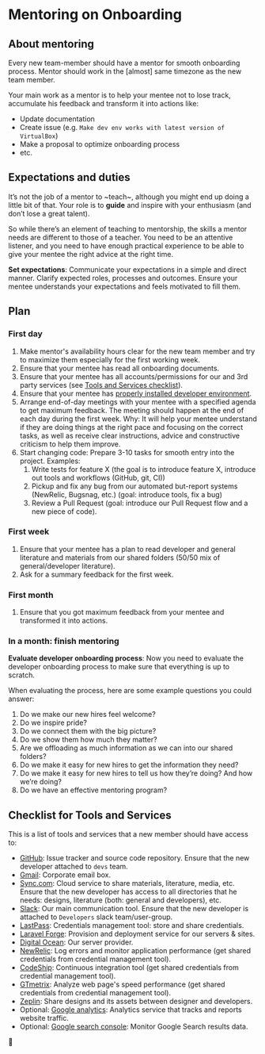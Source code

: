 # Mentoring on Onboarding

## About mentoring

Every new team-member should have a mentor for smooth onboarding process. Mentor should work in the [almost] same timezone as the new team member.

Your main work as a mentor is to help your mentee not to lose track, accumulate his feedback and transform it into actions like:

- Update documentation
- Create issue (e.g. `Make dev env works with latest version of VirtualBox`)
- Make a proposal to optimize onboarding process
- etc.

## Expectations and duties

It’s not the job of a mentor to ~teach~, although you might end up doing a little bit of that. Your role is to **guide** and inspire with your enthusiasm (and don’t lose a great talent).

So while there’s an element of teaching to mentorship, the skills a mentor needs are different to those of a teacher.
You need to be an attentive listener, and you need to have enough practical experience to be able to give your mentee the right advice at the right time.

**Set expectations**: Communicate your expectations in a simple and direct manner.
Clarify expected roles, processes and outcomes.
Ensure your mentee understands your expectations and feels motivated to fill them.

## Plan

### First day

1.  Make mentor's availability hours clear for the new team member and try to maximize them especially for the first working week.
1.  Ensure that your mentee has read all onboarding documents.
1.  Ensure that your mentee has all accounts/permissions for our and 3rd party services (see [Tools and Services checklist](#checklist-for-tools-and-services)).
1.  Ensure that your mentee has [properly installed developer environment](https://github.com/InteractionDesignFoundation/IDF-web/blob/develop/docs/environment/first-run/README.md).
1.  Arrange end-of-day meetings with your mentee with a specified agenda to get maximum feedback. The meeting should happen at the end of each day during the first week.
    Why: It will help your mentee understand if they are doing things at the right pace and focusing on the correct tasks, as well as receive clear instructions, advice and constructive criticism to help them improve.
1.  Start changing code: Prepare 3-10 tasks for smooth entry into the project. Examples:
    1. Write tests for feature X (the goal is to introduce feature X, introduce out tools and workflows (GitHub, git, CI))
    1. Pickup and fix any bug from our automated but-report systems (NewRelic, Bugsnag, etc.) (goal: introduce tools, fix a bug)
    1. Review a Pull Request (goal: introduce our Pull Request flow and a new piece of code).

### First week

1.  Ensure that your mentee has a plan to read developer and general literature and materials from our shared folders (50/50 mix of general/developer literature).
1.  Ask for a summary feedback for the first week.

### First month

1.  Ensure that you got maximum feedback from your mentee and transformed it into actions.

### In a month: finish mentoring

**Evaluate developer onboarding process**: Now you need to evaluate the developer onboarding process to make sure that everything is up to scratch.

When evaluating the process, here are some example questions you could answer:

1.  Do we make our new hires feel welcome?
1.  Do we inspire pride?
1.  Do we connect them with the big picture?
1.  Do we show them how much they matter?
1.  Are we offloading as much information as we can into our shared folders?
1.  Do we make it easy for new hires to get the information they need?
1.  Do we make it easy for new hires to tell us how they’re doing? And how we’re doing?
1.  Do we have an effective mentoring program?

## Checklist for Tools and Services

This is a list of tools and services that a new member should have access to:

- [GitHub](https://github.com): Issue tracker and source code repository. Ensure that the new developer attached to `devs` team.
- [Gmail](https://gmail.com): Corporate email box.
- [Sync.com](https://sync.com): Cloud service to share materials, literature, media, etc. Ensure that the new developer has access to all directories that he needs: designs, literature (both: general and developers), etc.
- [Slack](https://interaction-design.slack.com): Our main communication tool. Ensure that the new developer is attached to `Developers` slack team/user-group.
- [LastPass](https://www.lastpass.com/): Credentials management tool: store and share credentials.
- [Laravel Forge](https://forge.laravel.com): Provision and deployment service for our servers & sites.
- [Digital Ocean](https://www.digitalocean.com): Our server provider.
- [NewRelic](https://newrelic.com/): Log errors and monitor application performance (get shared credentials from credential management tool).
- [CodeShip](https://codeship.com/): Continuous integration tool (get shared credentials from credential management tool).
- [GTmetrix](https://gtmetrix.com/): Analyze web page's speed performance (get shared credentials from credential management tool).
- [Zeplin](https://zeplin.io/): Share designs and its assets between designer and developers.
- Optional: [Google analytics](https://analytics.google.com): Analytics service that tracks and reports website traffic.
- Optional: [Google search console](https://www.google.com/webmasters/tools): Monitor Google Search results data.

🦄
